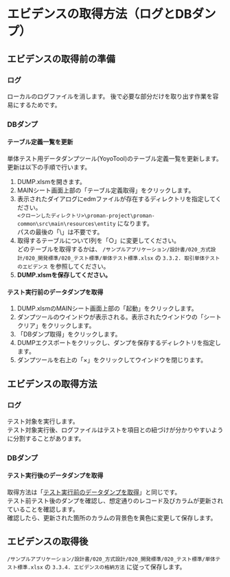 # エビデンスの取得方法（ログとDBダンプ）

## エビデンスの取得前の準備

### ログ

ローカルのログファイルを消します。 
後で必要な部分だけを取り出す作業を容易にするためです。

### DBダンプ

#### テーブル定義一覧を更新

単体テスト用データダンプツール(YoyoTool)のテーブル定義一覧を更新します。 
更新は以下の手順で行います。

1. DUMP.xlsmを開きます。
1. MAINシート画面上部の「テーブル定義取得」をクリックします。
1. 表示されたダイアログにedmファイルが存在するディレクトリを指定してください。  
   `<クローンしたディレクトリ>\proman-project\proman-common\src\main\resources\entity` になります。  
   パスの最後の「\」は不要です。
1. 取得するテーブルについてI列を「○」に変更してください。  
   どのテーブルを取得するかは、 `/サンプルアプリケーション/設計書/020_方式設計/020_開発標準/020_テスト標準/単体テスト標準.xlsx` の `3.3.2. 取引単体テストのエビデンス` を参照してください。
1. **DUMP.xlsmを保存してください。**

#### テスト実行前のデータダンプを取得

1. DUMP.xlsmのMAINシート画面上部の「起動」をクリックします。
1. ダンプツールのウインドウが表示される。表示されたウインドウの「シートクリア」をクリックします。
1. 「DBダンプ取得」をクリックします。
1. DUMPエクスポートをクリックし、ダンプを保存するディレクトリを指定します。
1. ダンプツールを右上の「×」をクリックしてウインドウを閉じります。


## エビデンスの取得方法

### ログ

テスト対象を実行します。  
テスト対象実行後、ログファイルはテストを項目との紐づけが分かりやすいように分割することがあります。

### DBダンプ

#### テスト実行後のデータダンプを取得

取得方法は「[テスト実行前のデータダンプを取得](#テスト実行前のデータダンプを取得)」と同じです。  
テスト前テスト後のダンプを確認し、想定通りのレコード及びカラムが更新されていることを確認します。  
確認したら、更新された箇所のカラムの背景色を黄色に変更して保存します。  


## エビデンスの取得後

`/サンプルアプリケーション/設計書/020_方式設計/020_開発標準/020_テスト標準/単体テスト標準.xlsx` の `3.3.4. エビデンスの格納方法` に従って保存します。
